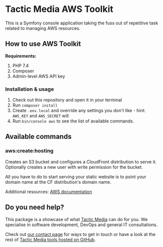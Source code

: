# Tactic Media AWS Toolkit

This is a Symfony console application taking the fuss out of repetitive task related to managing AWS resources.

## How to use AWS Toolkit

**Requirements:**

1. PHP 7.4
2. Composer
3. Admin-level AWS API key

### Installation & usage

1. Check out this repository and open it in your terminal
2. Run `composer install`
3. Create `.env.local` and override any settings you don't like - hint: `AWS_KEY` and `AWS_SECRET` will
4. Run `bin/console aws` to see the list of available commands.

## Available commands

### aws:create:hosting

Creates an S3 bucket and configures a CloudFront distribution to serve it. Optionally creates a new user with
write permission for the bucket.

All you have to do to start serving your static website is to point your domain name at the CF distribution's domain name.

Additional resources: [AWS documentation](https://docs.aws.amazon.com/AmazonCloudFront/latest/DeveloperGuide/CNAMEs.html)

## Do you need help?

This package is a showcase of what [Tactic Media](https://tacticmedia.com.au) can do for you. We specialise in software development, DevOps and general IT consultations.

Check out [our contact page](https://tacticmedia.com.au/contact.html) for ways to get in touch or have a look at the rest of [Tactic Media tools hosted on GitHub](https://github.com/tacticmedia).
